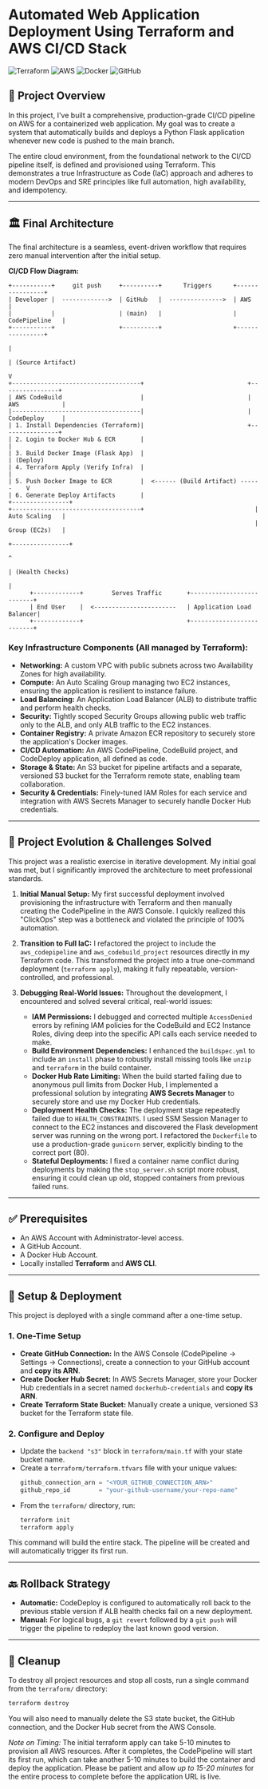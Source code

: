 # Automated Web Application Deployment Using Terraform and AWS CI/CD Stack

![Terraform](https://img.shields.io/badge/Terraform-7B42BC?style=for-the-badge&logo=terraform&logoColor=white)
![AWS](https://img.shields.io/badge/AWS-232F3E?style=for-the-badge&logo=amazon-aws&logoColor=white)
![Docker](https://img.shields.io/badge/Docker-2496ED?style=for-the-badge&logo=docker&logoColor=white)
![GitHub](https://img.shields.io/badge/GitHub-181717?style=for-the-badge&logo=github&logoColor=white)

## 📖 Project Overview

In this project, I've built a comprehensive, production-grade CI/CD pipeline on AWS for a containerized web application. My goal was to create a system that automatically builds and deploys a Python Flask application whenever new code is pushed to the main branch.

The entire cloud environment, from the foundational network to the CI/CD pipeline itself, is defined and provisioned using Terraform. This demonstrates a true Infrastructure as Code (IaC) approach and adheres to modern DevOps and SRE principles like full automation, high availability, and idempotency.

---

## 🏛️ Final Architecture

The final architecture is a seamless, event-driven workflow that requires zero manual intervention after the initial setup.

**CI/CD Flow Diagram:**
```
+-----------+     git push     +----------+      Triggers      +----------------+
| Developer |  ------------->  | GitHub   |  --------------->  | AWS            |
|           |                  | (main)   |                    | CodePipeline   |
+-----------+                  +----------+                    +----------------+
                                                                       |
                                                                       | (Source Artifact)
                                                                       V
+------------------------------------+                             +----------------+
| AWS CodeBuild                      |                             | AWS            |
|------------------------------------|                             | CodeDeploy     |
| 1. Install Dependencies (Terraform)|                             +----------------+
| 2. Login to Docker Hub & ECR       |                                     |
| 3. Build Docker Image (Flask App)  |                                     | (Deploy)
| 4. Terraform Apply (Verify Infra)  |                                     |
| 5. Push Docker Image to ECR        |  <------ (Build Artifact) ------    V
| 6. Generate Deploy Artifacts       |                               +----------------+
+------------------------------------+                               | Auto Scaling   |
                                                                     | Group (EC2s)   |
                                                                     +----------------+
                                                                             ^
                                                                             | (Health Checks)
                                                                             |
      +-------------+        Serves Traffic       +--------------------------+
      | End User    |  <-----------------------   | Application Load Balancer|
      +-------------+                             +--------------------------+

```

### Key Infrastructure Components (All managed by Terraform):
* **Networking:** A custom VPC with public subnets across two Availability Zones for high availability.
* **Compute:** An Auto Scaling Group managing two EC2 instances, ensuring the application is resilient to instance failure.
* **Load Balancing:** An Application Load Balancer (ALB) to distribute traffic and perform health checks.
* **Security:** Tightly scoped Security Groups allowing public web traffic only to the ALB, and only ALB traffic to the EC2 instances.
* **Container Registry:** A private Amazon ECR repository to securely store the application's Docker images.
* **CI/CD Automation:** An AWS CodePipeline, CodeBuild project, and CodeDeploy application, all defined as code.
* **Storage & State:** An S3 bucket for pipeline artifacts and a separate, versioned S3 bucket for the Terraform remote state, enabling team collaboration.
* **Security & Credentials:** Finely-tuned IAM Roles for each service and integration with AWS Secrets Manager to securely handle Docker Hub credentials.

---

## 🌟 Project Evolution & Challenges Solved

This project was a realistic exercise in iterative development. My initial goal was met, but I significantly improved the architecture to meet professional standards.

1.  **Initial Manual Setup:** My first successful deployment involved provisioning the infrastructure with Terraform and then manually creating the CodePipeline in the AWS Console. I quickly realized this "ClickOps" step was a bottleneck and violated the principle of 100% automation.

2.  **Transition to Full IaC:** I refactored the project to include the `aws_codepipeline` and `aws_codebuild_project` resources directly in my Terraform code. This transformed the project into a true one-command deployment (`terraform apply`), making it fully repeatable, version-controlled, and professional.

3.  **Debugging Real-World Issues:** Throughout the development, I encountered and solved several critical, real-world issues:
    * **IAM Permissions:** I debugged and corrected multiple `AccessDenied` errors by refining IAM policies for the CodeBuild and EC2 Instance Roles, diving deep into the specific API calls each service needed to make.
    * **Build Environment Dependencies:** I enhanced the `buildspec.yml` to include an `install` phase to robustly install missing tools like `unzip` and `terraform` in the build container.
    * **Docker Hub Rate Limiting:** When the build started failing due to anonymous pull limits from Docker Hub, I implemented a professional solution by integrating **AWS Secrets Manager** to securely store and use my Docker Hub credentials.
    * **Deployment Health Checks:** The deployment stage repeatedly failed due to `HEALTH_CONSTRAINTS`. I used SSM Session Manager to connect to the EC2 instances and discovered the Flask development server was running on the wrong port. I refactored the `Dockerfile` to use a production-grade `gunicorn` server, explicitly binding to the correct port (80).
    * **Stateful Deployments:** I fixed a container name conflict during deployments by making the `stop_server.sh` script more robust, ensuring it could clean up old, stopped containers from previous failed runs.

---

## ✅ Prerequisites

* An AWS Account with Administrator-level access.
* A GitHub Account.
* A Docker Hub Account.
* Locally installed **Terraform** and **AWS CLI**.

---

## 🚀 Setup & Deployment

This project is deployed with a single command after a one-time setup.

### 1. One-Time Setup
* **Create GitHub Connection:** In the AWS Console (CodePipeline -> Settings -> Connections), create a connection to your GitHub account and **copy its ARN**.
* **Create Docker Hub Secret:** In AWS Secrets Manager, store your Docker Hub credentials in a secret named `dockerhub-credentials` and **copy its ARN**.
* **Create Terraform State Bucket:** Manually create a unique, versioned S3 bucket for the Terraform state file.

### 2. Configure and Deploy
* Update the `backend "s3"` block in `terraform/main.tf` with your state bucket name.
* Create a `terraform/terraform.tfvars` file with your unique values:
    ```tfvars
    github_connection_arn = "<YOUR_GITHUB_CONNECTION_ARN>"
    github_repo_id        = "your-github-username/your-repo-name"
    ```
* From the `terraform/` directory, run:
    ```bash
    terraform init
    terraform apply
    ```
This command will build the entire stack. The pipeline will be created and will automatically trigger its first run.

---

## 🔙 Rollback Strategy

* **Automatic:** CodeDeploy is configured to automatically roll back to the previous stable version if ALB health checks fail on a new deployment.
* **Manual:** For logical bugs, a `git revert` followed by a `git push` will trigger the pipeline to redeploy the last known good version.

---

## 🧹 Cleanup

To destroy all project resources and stop all costs, run a single command from the `terraform/` directory:
```bash
terraform destroy
```
You will also need to manually delete the S3 state bucket, the GitHub connection, and the Docker Hub secret from the AWS Console.

*Note on Timing:* The initial terraform apply can take 5-10 minutes to provision all AWS resources. After it completes, the CodePipeline will start its first run, which can take another 5-10 minutes to build the container and deploy the application. Please be patient and allow *up to 15-20 minutes* for the entire process to complete before the application URL is live.

